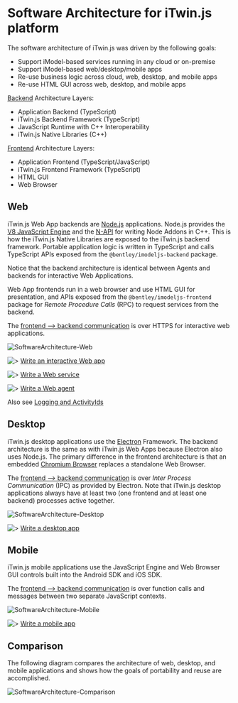 # Software Architecture for iTwin.js platform

The software architecture of iTwin.js was driven by the following goals:

- Support iModel-based services running in any cloud or on-premise
- Support iModel-based web/desktop/mobile apps
- Re-use business logic across cloud, web, desktop, and mobile apps
- Re-use HTML GUI across web, desktop, and mobile apps

[Backend](../learning/backend/index) Architecture Layers:

- Application Backend (TypeScript)
- iTwin.js Backend Framework (TypeScript)
- JavaScript Runtime with C++ Interoperability
- iTwin.js Native Libraries (C++)

[Frontend](../learning/frontend/index) Architecture Layers:

- Application Frontend (TypeScript/JavaScript)
- iTwin.js Frontend Framework (TypeScript)
- HTML GUI
- Web Browser

## Web

iTwin.js Web App backends are [Node.js](http://www.nodejs.org) applications.
Node.js provides the [V8 JavaScript Engine](https://developers.google.com/v8/) and the [N-API](https://github.com/nodejs/abi-stable-node) for writing Node Addons in C++.
This is how the iTwin.js Native Libraries are exposed to the iTwin.js backend framework.
Portable application logic is written in TypeScript and calls TypeScript APIs exposed from the `@bentley/imodeljs-backend` package.

Notice that the backend architecture is identical between Agents and backends for interactive Web Applications.

Web App frontends run in a web browser and use HTML GUI for presentation, and APIs exposed from the `@bentley/imodeljs-frontend` package for *Remote Procedure Calls* (RPC) to request services from the backend.

The [frontend --> backend communication](./RpcInterface.md) is over HTTPS for interactive web applications.

![SoftwareArchitecture-Web](./SoftwareArchitecture-Web.png)

![>](./next.png) [Write an interactive Web app](../learning/WriteAnInteractiveWebApp.md)

![>](./next.png) [Write a Web service](../learning/WriteAWebService.md)

![>](./next.png) [Write a Web agent](../learning/WriteAWebAgent.md)

Also see [Logging and ActivityIds](./RpcInterface.md#logging-and-activityids)

## Desktop

iTwin.js desktop applications use the [Electron](https://electronjs.org/) Framework.
The backend architecture is the same as with iTwin.js Web Apps because Electron also uses Node.js.
The primary difference in the frontend architecture is that an embedded [Chromium Browser](https://www.chromium.org/Home) replaces a standalone Web Browser.

The [frontend --> backend communication](./RpcInterface.md) is over *Inter Process Communication* (IPC) as provided by Electron. Note that iTwin.js desktop applications always have at least
two (one frontend and at least one backend) processes active together.

![SoftwareArchitecture-Desktop](./SoftwareArchitecture-Desktop.png)

![>](./next.png) [Write a desktop app](../learning/WriteAnInteractiveDesktopApp.md)

## Mobile

iTwin.js mobile applications use the JavaScript Engine and Web Browser GUI controls built into the Android SDK and iOS SDK.

The [frontend --> backend communication](./RpcInterface.md) is over function calls and messages between two separate JavaScript contexts.

![SoftwareArchitecture-Mobile](./SoftwareArchitecture-Mobile.png)

![>](./next.png) [Write a mobile app](../learning/WriteAnInteractiveMobileApp.md)

## Comparison

The following diagram compares the architecture of web, desktop, and mobile applications and shows how the goals of portability and reuse are accomplished.

![SoftwareArchitecture-Comparison](./SoftwareArchitecture-Comparison.png)
